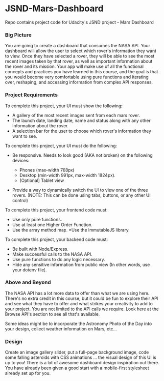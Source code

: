 # JSND-Mars-Dashboard
Repo contains project code for Udacity's JSND project - Mars Dashboard

### Big Picture
You are going to create a dashboard that consumes the NASA API. Your dashboard will allow the user to select which rover's information they want to view. Once they have selected a rover, they will be able to see the most recent images taken by that rover, as well as important information about the rover and its mission. Your app will make use of all the functional concepts and practices you have learned in this course, and the goal is that you would become very comfortable using pure functions and iterating over, reshaping, and accessing information from complex API responses.



### Project Requirements

To complete this project, your UI must show the following:

  * A gallery of the most recent images sent from each mars rover.
  * The launch date, landing date, name and status along with any other information about the rover.
  * A selection bar for the user to choose which rover's information they want to see.

To complete this project, your UI must do the following:

  * Be responsive. Needs to look good (AKA not broken) on the following devices:
    * Phones (max-width 768px)
    * Desktop (min-width 991px, max-width 1824px).
    * [Optional] Tablet view
  
  * Provide a way to dynamically switch the UI to view one of the three rovers. (NOTE: This can be done using tabs, buttons, or any other UI control)

To complete this project, your frontend code must:
  * Use only pure functions.
  * Use at least one Higher Order Function.
  * Use the array method map.
  *Use the ImmutableJS library.

To complete this project, your backend code must:
  * Be built with Node/Express.
  * Make successful calls to the NASA API.
  * Use pure functions to do any logic necessary.
  * Hide any sensitive information from public view (In other words, use your dotenv file).

### Above and Beyond
The NASA API has a lot more data to offer than what we are using here. There's no extra credit in this course, but it could be fun to explore their API and see what they have to offer and what strikes your creativity to add to your project. You are not limited to the API calls we require. Look here at the Browse API's section to see all that's available.

Some ideas might be to incorporate the Astronomy Photo of the Day into your design, collect weather information on Mars, etc...

### Design
Create an image gallery slider, put a full-page background image, code some falling asteroids with CSS animations ... the visual design of this UI is up to you! There is a lot of awesome dashboard design inspiration out there. You have already been given a good start with a mobile-first stylesheet already set up for you.
